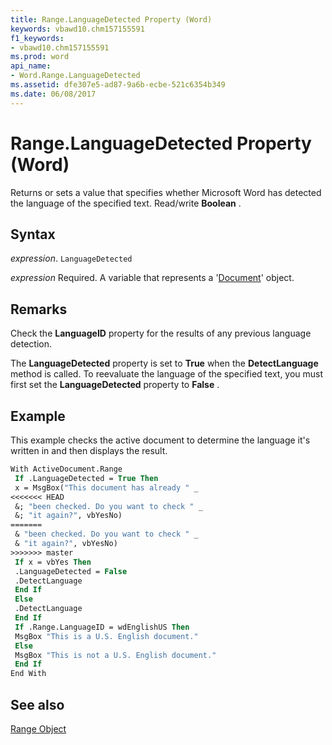 ```yaml
---
title: Range.LanguageDetected Property (Word)
keywords: vbawd10.chm157155591
f1_keywords:
- vbawd10.chm157155591
ms.prod: word
api_name:
- Word.Range.LanguageDetected
ms.assetid: dfe307e5-ad87-9a6b-ecbe-521c6354b349
ms.date: 06/08/2017
---
```



# Range.LanguageDetected Property (Word)

Returns or sets a value that specifies whether Microsoft Word has detected the language of the specified text. Read/write  **Boolean** .


## Syntax

 _expression_. `LanguageDetected`

 _expression_ Required. A variable that represents a '[Document](Word.Document.md)' object.


## Remarks

Check the  **LanguageID** property for the results of any previous language detection.

The  **LanguageDetected** property is set to **True** when the **DetectLanguage** method is called. To reevaluate the language of the specified text, you must first set the **LanguageDetected** property to **False** .


## Example

This example checks the active document to determine the language it's written in and then displays the result.


```vb
With ActiveDocument.Range 
 If .LanguageDetected = True Then 
 x = MsgBox("This document has already " _ 
<<<<<<< HEAD
 &; "been checked. Do you want to check " _ 
 &; "it again?", vbYesNo) 
=======
 & "been checked. Do you want to check " _ 
 & "it again?", vbYesNo) 
>>>>>>> master
 If x = vbYes Then 
 .LanguageDetected = False 
 .DetectLanguage 
 End If 
 Else 
 .DetectLanguage 
 End If 
 If .Range.LanguageID = wdEnglishUS Then 
 MsgBox "This is a U.S. English document." 
 Else 
 MsgBox "This is not a U.S. English document." 
 End If 
End With
```


## See also


[Range Object](Word.Range.md)

